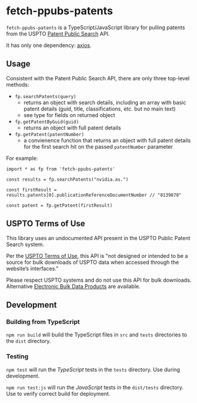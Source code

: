 # fetch-ppubs-patents

`fetch-ppubs-patents` is a TypeScript/JavaScript library for pulling patents from the USPTO [Patent Public Search](https://ppubs.uspto.gov/pubwebapp/) API.

It has only one dependency: [axios](https://axios-http.com/).

## Usage

Consistent with the Patent Public Search API, there are only three top-level methods:

* `fp.searchPatents(query)`
    * returns an object with search details, including an array with basic patent details (guid, title, classifications, etc. but no main text)
    * see type for fields on returned object
* `fp.getPatentByGuid(guid)`
    * returns an object with full patent details
* `fp.getPatent(patentNumber)`
    * a convienence function that returns an object with full patent details for the first search hit on the passed `patentNumber` parameter

For example:

```
import * as fp from 'fetch-ppubs-patents'

const results = fp.searchPatents("nvidia.as.")

const firstResult = results.patents[0].publicationReferenceDocumentNumber // "8139878"

const patent = fp.getPatent(firstResult)
```

## USPTO Terms of Use

This library uses an undocumented API present in the USPTO Public Patent Search system.

Per the [USPTO Terms of Use](https://www.uspto.gov/terms-use-uspto-websites), this API is "not designed or intended to be a source for bulk downloads of USPTO data when accessed through the website’s interfaces."

Please respect USPTO systems and do not use this API for bulk downloads. Alternative [Electronic Bulk Data Products](https://www.uspto.gov/learning-and-resources/electronic-bulk-data-products) are available.

## Development

### Building from TypeScript

`npm run build` will build the TypeScript files in `src` and `tests` directories to the `dist` directory.

### Testing

`npm test` will run the *TypeScript* tests in the `tests` directory. Use during development.

`npm run test:js` will run the *JavaScript* tests in the `dist/tests` directory. Use to verify correct build for deployment.